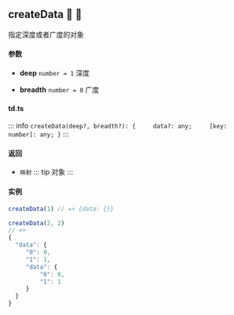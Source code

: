 ## createData :tada: :100: 
指定深度或者广度的对象
#### 参数 
- **deep** `number = 1` 深度
 
- **breadth** `number = 0` 广度
 
#### td.ts
::: info
`createData(deep?, breadth?): {     data?: any;     [key: number]: any; }`
:::
#### 返回 
- `映射` 
::: tip
对象
:::
#### 实例 
```ts
createData(1) // => {data: {}}
```
```ts
createData(2, 2)
// =>
{
  "data": {
     "0": 0,
     "1": 1,
     "data": {
         "0": 0,
         "1": 1
     }
  }
}
```
